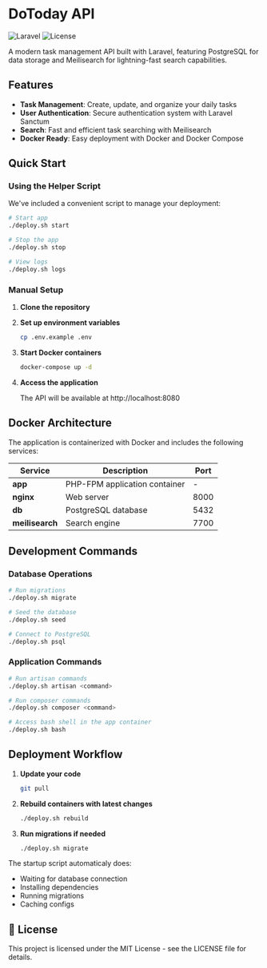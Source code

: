 # DoToday API

![Laravel](https://img.shields.io/badge/Laravel-12.0-red)
![License](https://img.shields.io/badge/License-MIT-green)

A modern task management API built with Laravel, featuring PostgreSQL for data storage and Meilisearch for lightning-fast search capabilities.

## Features

- **Task Management**: Create, update, and organize your daily tasks
- **User Authentication**: Secure authentication system with Laravel Sanctum
- **Search**: Fast and efficient task searching with Meilisearch
- **Docker Ready**: Easy deployment with Docker and Docker Compose

## Quick Start

### Using the Helper Script

We've included a convenient script to manage your deployment:

```bash
# Start app
./deploy.sh start

# Stop the app
./deploy.sh stop

# View logs
./deploy.sh logs
```

### Manual Setup

1. **Clone the repository**

2. **Set up environment variables**
   ```bash
   cp .env.example .env
   ```

3. **Start Docker containers**
   ```bash
   docker-compose up -d
   ```

4. **Access the application**
   
   The API will be available at http://localhost:8080

## Docker Architecture

The application is containerized with Docker and includes the following services:

| Service | Description | Port |
|---------|-------------|------|
| **app** | PHP-FPM application container | - |
| **nginx** | Web server | 8000 |
| **db** | PostgreSQL database | 5432 |
| **meilisearch** | Search engine | 7700 |

## Development Commands

### Database Operations

```bash
# Run migrations
./deploy.sh migrate

# Seed the database
./deploy.sh seed

# Connect to PostgreSQL
./deploy.sh psql
```

### Application Commands

```bash
# Run artisan commands
./deploy.sh artisan <command>

# Run composer commands
./deploy.sh composer <command>

# Access bash shell in the app container
./deploy.sh bash
```

## Deployment Workflow

1. **Update your code**
   ```bash
   git pull
   ```

2. **Rebuild containers with latest changes**
   ```bash
   ./deploy.sh rebuild
   ```

3. **Run migrations if needed**
   ```bash
   ./deploy.sh migrate
   ```

The startup script automaticaly does:
- Waiting for database connection
- Installing dependencies
- Running migrations
- Caching configs

## 📝 License

This project is licensed under the MIT License - see the LICENSE file for details.
